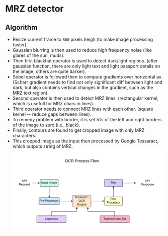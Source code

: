 # MRZ detector
## Algorithm 
- Resize current frame to `600` pixels heigh (to make image processing faster).
- Gaussian blurring is then used to reduce high frequency noise (like glares of the sun, muds).
- Then first blackhat operator is used to detect dark/light regions. (after gaussian function, there are only light text and light passport details on the image, others are quite darker).
- Sobel operator is followed then to compute gradients over horizontal ax. (Scharr gradient needs to find not only significant diff between light and dark, but also contains vertical changes in the gradient, such as the MRZ text region).
- Second operator is then used to detect MRZ lines. (rectangular kernel, which is usefull for MRZ chars in lines).
- Third operator needs to connect MRZ lines with each other. (square kernel -- reduce gaps between lines).
- To remedy problem with border, it is set 5% of the left and right borders of the image to zero (i.e., black).
- Finally, contours are found to get cropped image with only MRZ characters.
- This cropped image as the input then processed by Google Tessaract, which outputs string of MRZ.
![Alt text](images/ocr_flow.png?raw=true "Title")


